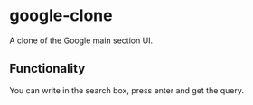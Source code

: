 # google-clone
A clone of the Google main section UI.

## Functionality
You can write in the search box, press enter and get the query.
